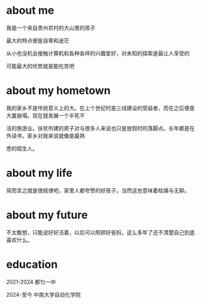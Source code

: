 # about me

我是一个来自贵州农村的大山里的孩子  

最大的特点便是自卑和迷茫  

从小也没机会接触计算机和各种各样的兴趣爱好，对未知的探索是最让人享受的

可能最大的优势就是能吃苦吧


# about my hometown
我的家乡不是传统意义上的大。在上个世纪时是三线建设的受益者，而在之后便是大厦崩塌。现在就发展一个半死不

活的旅游业。扶贫所建的房子对与很多人来说也只是放假时的落脚点。长年都是在外读书，家乡对我来说就像是最熟

悉的陌生人。


# about my life

简而言之就是很规律吧，家里人都夸赞的好孩子。当然这也意味着枯燥与无聊。


# about my future

不太敢想，只能说好好活着，以后可以照顾好爸妈，这么多年了还不清楚自己到底喜欢什么。


# education

2021-2024 都匀一中

2024-至今 中南大学自动化学院
